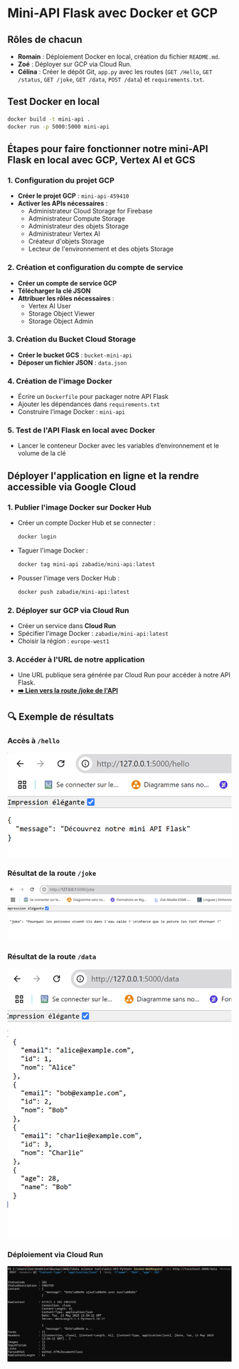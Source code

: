 
# Mini-API Flask avec Docker et GCP

## Rôles de chacun

- **Romain** : Déploiement Docker en local, création du fichier `README.md`.
- **Zoé** : Déployer sur GCP via Cloud Run.
- **Célina** : Créer le dépôt Git, `app.py` avec les routes (`GET /Hello`, `GET /status`, `GET /joke`, `GET /data`, `POST /data`) et `requirements.txt`.

## Test Docker en local

```bash
docker build -t mini-api .
docker run -p 5000:5000 mini-api
```

## Étapes pour faire fonctionner notre mini-API Flask en local avec GCP, Vertex AI et GCS

### 1. Configuration du projet GCP

- **Créer le projet GCP** : `mini-api-459410`
- **Activer les APIs nécessaires** :
  - Administrateur Cloud Storage for Firebase
  - Administrateur Compute Storage
  - Administrateur des objets Storage
  - Administrateur Vertex AI
  - Créateur d'objets Storage
  - Lecteur de l'environnement et des objets Storage

### 2. Création et configuration du compte de service

- **Créer un compte de service GCP**
- **Télécharger la clé JSON**
- **Attribuer les rôles nécessaires** :
  - Vertex AI User
  - Storage Object Viewer
  - Storage Object Admin

### 3. Création du Bucket Cloud Storage

- **Créer le bucket GCS** : `bucket-mini-api`
- **Déposer un fichier JSON** : `data.json`

### 4. Création de l'image Docker

- Écrire un `Dockerfile` pour packager notre API Flask
- Ajouter les dépendances dans `requirements.txt`
- Construire l’image Docker : `mini-api`

### 5. Test de l'API Flask en local avec Docker

- Lancer le conteneur Docker avec les variables d’environnement et le volume de la clé

## Déployer l'application en ligne et la rendre accessible via Google Cloud

### 1. Publier l'image Docker sur Docker Hub

- Créer un compte Docker Hub et se connecter :
  ```bash
  docker login
  ```

- Taguer l'image Docker :
  ```bash
  docker tag mini-api zabadie/mini-api:latest
  ```

- Pousser l'image vers Docker Hub :
  ```bash
  docker push zabadie/mini-api:latest
  ```

### 2. Déployer sur GCP via Cloud Run

- Créer un service dans **Cloud Run**
- Spécifier l’image Docker : `zabadie/mini-api:latest`
- Choisir la région : `europe-west1`

### 3. Accéder à l'URL de notre application

- Une URL publique sera générée par Cloud Run pour accéder à notre API Flask.
- **[➡️ Lien vers la route /joke de l'API](https://mini-api-981015328293.europe-west1.run.app/joke)**

## 🔍 Exemple de résultats

### Accès à `/hello`

![Hello](https://raw.githubusercontent.com/celina-git1/mini-API-Python/main/image%20(3).png)

### Résultat de la route `/joke`

![Joke](https://raw.githubusercontent.com/celina-git1/mini-API-Python/main/image%20(1).png)

### Résultat de la route `/data`

![Data](https://raw.githubusercontent.com/celina-git1/mini-API-Python/main/image%20(2).png)

### Déploiement via Cloud Run

![Cloud Run](https://raw.githubusercontent.com/celina-git1/mini-API-Python/main/image.png)









